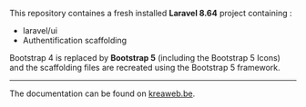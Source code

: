 This repository containes a fresh installed <b>Laravel 8.64</b> project containing :
<ul>
    <li>laravel/ui</li>
    <li>Authentification scaffolding</li>
</ul>

Bootstrap 4 is replaced by <b>Bootstrap 5</b> (including the Bootstrap 5 Icons) and the scaffolding files are recreated using the Bootstrap 5 framework.
<hr/>

The documentation can be found on <a target="_blank" href="https://www.kreaweb.be/laravel-8-bootstrap-5/">kreaweb.be</a>.
